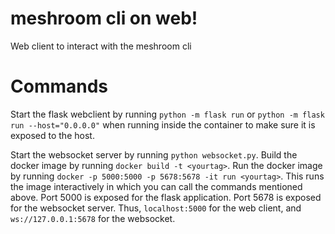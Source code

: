 # meshroom cli on web!
Web client to interact with the meshroom cli

# Commands
Start the flask webclient by running `python -m flask run` or `python -m flask run --host="0.0.0.0"` when running inside the container to make sure it is exposed to the host.

Start the websocket server by running `python websocket.py`.
Build the docker image by running `docker build -t <yourtag>`.
Run the docker image by running `docker -p 5000:5000 -p 5678:5678 -it run <yourtag>`. This runs the image interactively in which you can call the commands mentioned above. Port 5000 is exposed for the flask application. Port 5678 is exposed for the websocket server. Thus, `localhost:5000` for the web client, and `ws://127.0.0.1:5678` for the websocket.
